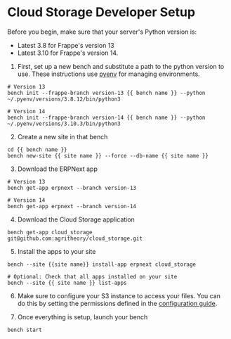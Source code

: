 # Cloud Storage Developer Setup

Before you begin, make sure that your server's Python version is:
- Latest 3.8 for Frappe's version 13
- Latest 3.10 for Frappe's version 14.

1. First, set up a new bench and substitute a path to the python version to use. These instructions use [pyenv](https://github.com/pyenv/pyenv) for managing environments.

```shell
# Version 13
bench init --frappe-branch version-13 {{ bench name }} --python ~/.pyenv/versions/3.8.12/bin/python3

# Version 14
bench init --frappe-branch version-14 {{ bench name }} --python ~/.pyenv/versions/3.10.3/bin/python3
```

2. Create a new site in that bench
```shell
cd {{ bench name }}
bench new-site {{ site name }} --force --db-name {{ site name }}
```

3. Download the ERPNext app
```shell
# Version 13
bench get-app erpnext --branch version-13

# Version 14
bench get-app erpnext --branch version-14
```

4. Download the Cloud Storage application
```shell
bench get-app cloud_storage git@github.com:agritheory/cloud_storage.git
```

5. Install the apps to your site
```shell
bench --site {{site name}} install-app erpnext cloud_storage

# Optional: Check that all apps installed on your site
bench --site {{ site name }} list-apps
```

6. Make sure to configure your S3 instance to access your files. You can do this by setting the permissions defined in the [configuration guide](configuration.md).

7. Once everything is setup, launch your bench
```shell
bench start
```
